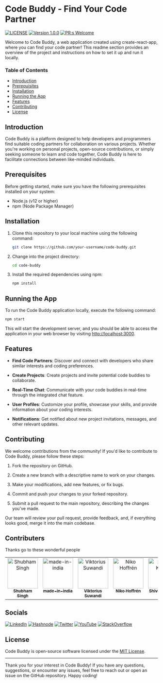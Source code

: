 # Code Buddy - Find Your Code Partner

[![LICENSE](https://img.shields.io/badge/license-MIT-blue.svg)](LICENSE.md)
[![Version 1.0.0](https://img.shields.io/badge/Version-1.0.0-brightgreen.svg)](https://github.com/1Shubham7/code-buddy/pulls)
[![PR:s Welcome](https://img.shields.io/badge/PR:s-Welcome-brightgreen.svg)](https://github.com/1Shubham7/code-buddy/pulls)

Welcome to Code Buddy, a web application created using create-react-app, where you can find your code partner! This readme section provides an overview of the project and instructions on how to set it up and run it locally.

### Table of Contents

- [Introduction](#introduction)
- [Prerequisites](#prerequisites)
- [Installation](#installation)
- [Running the App](#running-the-app)
- [Features](#features)
- [Contributing](#contributing)
- [License](#license)

## Introduction

Code Buddy is a platform designed to help developers and programmers find suitable coding partners for collaboration on various projects. Whether you're working on personal projects, open-source contributions, or simply seeking someone to learn and code together, Code Buddy is here to facilitate connections between like-minded individuals.

## Prerequisites

Before getting started, make sure you have the following prerequisites installed on your system:

- Node.js (v12 or higher)
- npm (Node Package Manager)

## Installation

1. Clone this repository to your local machine using the following command:

   ```bash
   git clone https://github.com/your-username/code-buddy.git
   ```

2. Change into the project directory:

   ```bash
   cd code-buddy
   ```

3. Install the required dependencies using npm:

   ```bash
   npm install
   ```

## Running the App

To run the Code Buddy application locally, execute the following command:

```bash
npm start
```

This will start the development server, and you should be able to access the application in your web browser by visiting [http://localhost:3000](http://localhost:3000).

## Features

- **Find Code Partners**: Discover and connect with developers who share similar interests and coding preferences.

- **Create Projects**: Create projects and invite potential code buddies to collaborate.

- **Real-Time Chat**: Communicate with your code buddies in real-time through the integrated chat feature.

- **User Profiles**: Customize your profile, showcase your skills, and provide information about your coding interests.

- **Notifications**: Get notified about new project invitations, messages, and other relevant updates.

## Contributing

We welcome contributions from the community! If you'd like to contribute to Code Buddy, please follow these steps:

1. Fork the repository on GitHub.

2. Create a new branch with a descriptive name to work on your changes.

3. Make your modifications, add new features, or fix bugs.

4. Commit and push your changes to your forked repository.

5. Submit a pull request to the main repository, describing the changes you've made.

Our team will review your pull request, provide feedback, and, if everything looks good, merge it into the main codebase.

## Contributers
Thanks go to these wonderful people
<table>
  <tbody>
    <tr>
      <td align="center" valign="top" width="14.28%"><a href="https://github.com/1Shubham7"><img src="https://avatars.githubusercontent.com/u/116020663" width="100px;" alt="Shubham Singh"/><br /><sub><b>Shubham Singh</b></sub></a></td>
      <td align="center" valign="top" width="14.28%"><a href="https://github.com/made-in-india"><img src="https://avatars.githubusercontent.com/u/134129154" width="100px;" alt="
made-in-india"/><br /><sub><b>
made-in-india</b></sub></a></td>
      <td align="center" valign="top" width="14.28%"><a href="https://github.com/viktoriussuwandi"><img src="https://avatars.githubusercontent.com/u/68414300" width="100px;" alt="Viktorius Suwandi"/><br /><sub><b>Viktorius Suwandi</b></sub></a</td>
      <td align="center" valign="top" width="14.28%"><a href="https://github.com/nikohoffren"><img src="https://avatars.githubusercontent.com/u/82566656" width="100px;" alt="Niko Hoffrén"/><br /><sub><b>Niko Hoffrén</b></sub></a</td>
      <td align="center" valign="top" width="14.28%"><a href="https://github.com/shivam0277"><img src="https://avatars.githubusercontent.com/u/114799765" width="100px;" alt="
Shivam Kumar"/><br /><sub><b>
Shivam Kumar</b></sub></a</td>
      <td align="center" valign="top" width="14.28%"><a href="https://github.com/anubhav1206"><img src="https://avatars.githubusercontent.com/u/53504460" width="100px;" alt="Anubhav Adhikari"/><br /><sub><b>Anubhav Adhikari</b></sub></a</td>
      <td align="center" valign="top" width="14.28%"><a href="https://github.com/andrewmuhn"><img src="https://avatars.githubusercontent.com/u/120216208" width="100px;" alt="Andrew Muhn"/><br /><sub><b>Andrew Muhn</b></sub></a</td>
    </tr>
  </tbody>
</table>

## Socials

[![LinkedIn][LinkedIn-Badge]](https://www.linkedin.com/in/shubham-singh-5a002b20b/) [![Hashnode][Hashnode-Badge]](https://1shubham7.hashnode.dev/) [![Twitter][Twitter-Badge]](https://twitter.com/1shubham7) [![YouTube][YouTube-Badge]](https://youtube.com/@shubham7950) [![StackOverflow][StackOverflow-Badge]](https://stackoverflow.com/users/21861794)

## License

Code Buddy is open-source software licensed under the [MIT License](LICENSE.md).

---

Thank you for your interest in Code Buddy! If you have any questions, suggestions, or encounter any issues, feel free to reach out or open an issue on the GitHub repository. Happy coding!

<!-- Markdown Badges and Links -->

[Hashnode-Badge]: https://img.shields.io/badge/Hashnode-2962FF?style=for-the-badge&logo=hashnode&logoColor=white
[LinkedIn-Badge]: https://img.shields.io/badge/LinkedIn-0077B5?style=for-the-badge&logo=linkedin&logoColor=white
[StackOverflow-Badge]: https://img.shields.io/badge/Stack_Overflow-FE7A16?style=for-the-badge&logo=stack-overflow&logoColor=white
[Twitter-Badge]: https://img.shields.io/badge/Twitter-1DA1F2?style=for-the-badge&logo=twitter&logoColor=white
[YouTube-Badge]: https://img.shields.io/badge/YouTube-FF0000?style=for-the-badge&logo=youtube&logoColor=white
